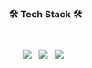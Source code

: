 <h3 align="center"><b>🛠 Tech Stack 🛠</b></h3>
</br>
<p align="center">
<img src="https://img.shields.io/badge/Spring-339933?style=flat-square&logo=Spring&logoColor=white"/></a> &nbsp 
<img src="https://img.shields.io/badge/JavaScript-F7DF1E?style=flat-square&logo=JavaScript&logoColor=white"/></a> &nbsp
<img src="https://img.shields.io/badge/Swift-E34F26?style=flat-square&logo=Swift&logoColor=white"/></a> &nbsp

